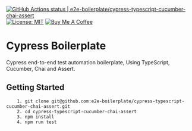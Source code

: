 [![GitHub Actions status | e2e-boilerplate/cypress-typescript-cucumber-chai-assert](https://github.com/e2e-boilerplate/cypress-typescript-cucumber-chai-assert/workflows/cypress-typescript-cucumber-chai-assert/badge.svg)](https://github.com/e2e-boilerplate/cypress-typescript-cucumber-chai-assert/actions?workflow=cypress-typescript-cucumber-chai-assert) [![License: MIT](https://img.shields.io/badge/License-MIT-yellow.svg)](https://opensource.org/licenses/MIT) [![Buy Me A Coffee](https://img.shields.io/badge/buy-me%20coffee-orange)](https://www.buymeacoffee.com/xgirma)
    
# Cypress Boilerplate
    
Cypress end-to-end test automation boilerplate, Using TypeScript, Cucumber, Chai and Assert.
    
## Getting Started
    	1. git clone git@github.com:e2e-boilerplate/cypress-typescript-cucumber-chai-assert.git
    	2. cd cypress-typescript-cucumber-chai-assert
    	3. npm install
    	4. npm run test